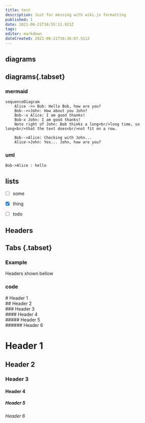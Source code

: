 ```yaml
---
title: test
description: Just for messing with wiki.js formatting
published: 1
date: 2021-06-21T16:55:11.921Z
tags: 
editor: markdown
dateCreated: 2021-06-21T16:36:07.511Z
---
```


## diagrams

## diagrams{.tabset}

### mermaid

```mermaid
sequenceDiagram
    Alice ->> Bob: Hello Bob, how are you?
    Bob-->>John: How about you John?
    Bob--x Alice: I am good thanks!
    Bob-x John: I am good thanks!
    Note right of John: Bob thinks a long<br/>long time, so long<br/>that the text does<br/>not fit on a row.

    Bob-->Alice: Checking with John...
    Alice->John: Yes... John, how are you?
```

### uml
```plantuml
Bob->Alice : hello
```

## lists

- [ ] some
- [x] thing
- [ ] todo


## Headers
## Tabs {.tabset}

### Example

Headers shown bellow

### code

\# Header 1  
\## Header 2  
\### Header 3  
\#### Header 4  
\##### Header 5  
\###### Header 6

# Header 1

## Header 2

### Header 3

#### Header 4

##### Header 5

###### Header 6